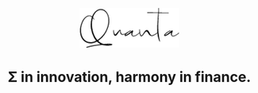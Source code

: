 

<p align="center">
  <a href="https://qntx.github.io/quanta">
    <img src="./docs/assets/images/logos/quanta.png" alt="Quanta" width="200" height="auto" />
  </a>
</p>

<h1 style="text-align: center;">Σ in innovation, harmony in finance.</h1>


